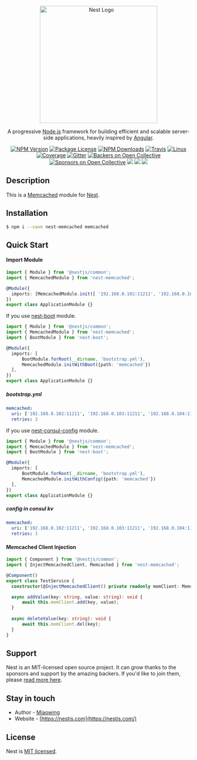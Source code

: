 <p align="center">
  <a href="http://nestjs.com/" target="blank"><img src="https://nestjs.com/img/logo_text.svg" width="320" alt="Nest Logo" /></a>
</p>

[travis-image]: https://api.travis-ci.org/nestjs/nest.svg?branch=master
[travis-url]: https://travis-ci.org/nestjs/nest
[linux-image]: https://img.shields.io/travis/nestjs/nest/master.svg?label=linux
[linux-url]: https://travis-ci.org/nestjs/nest
  
  <p align="center">A progressive <a href="http://nodejs.org" target="blank">Node.js</a> framework for building efficient and scalable server-side applications, heavily inspired by <a href="https://angular.io" target="blank">Angular</a>.</p>
    <p align="center">
<a href="https://www.npmjs.com/~nestjscore"><img src="https://img.shields.io/npm/v/@nestjs/core.svg" alt="NPM Version" /></a>
<a href="https://www.npmjs.com/~nestjscore"><img src="https://img.shields.io/npm/l/@nestjs/core.svg" alt="Package License" /></a>
<a href="https://www.npmjs.com/~nestjscore"><img src="https://img.shields.io/npm/dm/@nestjs/core.svg" alt="NPM Downloads" /></a>
<a href="https://travis-ci.org/nestjs/nest"><img src="https://api.travis-ci.org/nestjs/nest.svg?branch=master" alt="Travis" /></a>
<a href="https://travis-ci.org/nestjs/nest"><img src="https://img.shields.io/travis/nestjs/nest/master.svg?label=linux" alt="Linux" /></a>
<a href="https://coveralls.io/github/nestjs/nest?branch=master"><img src="https://coveralls.io/repos/github/nestjs/nest/badge.svg?branch=master#5" alt="Coverage" /></a>
<a href="https://gitter.im/nestjs/nestjs?utm_source=badge&utm_medium=badge&utm_campaign=pr-badge&utm_content=body_badge"><img src="https://badges.gitter.im/nestjs/nestjs.svg" alt="Gitter" /></a>
<a href="https://opencollective.com/nest#backer"><img src="https://opencollective.com/nest/backers/badge.svg" alt="Backers on Open Collective" /></a>
<a href="https://opencollective.com/nest#sponsor"><img src="https://opencollective.com/nest/sponsors/badge.svg" alt="Sponsors on Open Collective" /></a>
  <a href="https://paypal.me/kamilmysliwiec"><img src="https://img.shields.io/badge/Donate-PayPal-dc3d53.svg"/></a>
<img src="https://img.shields.io/badge/👌-Production Ready-78c7ff.svg"/>
  <a href="https://twitter.com/nestframework"><img src="https://img.shields.io/twitter/follow/nestframework.svg?style=social&label=Follow"></a>
</p>
  <!--[![Backers on Open Collective](https://opencollective.com/nest/backers/badge.svg)](https://opencollective.com/nest#backer)
  [![Sponsors on Open Collective](https://opencollective.com/nest/sponsors/badge.svg)](https://opencollective.com/nest#sponsor)-->

## Description

This is a [Memcached](http://memcached.org/) module for [Nest](https://github.com/nestjs/nest).

## Installation

```bash
$ npm i --save nest-memcached memcached
```

## Quick Start

#### Import Module

```typescript
import { Module } from '@nestjs/common';
import { MemcachedModule } from 'nest-memcached';

@Module({
  imports: [MemcachedModule.init([ '192.168.0.102:11211', '192.168.0.103:11211', '192.168.0.104:11211' ], {retries: 3})],
})
export class ApplicationModule {}
```

If you use [nest-boot](https://github.com/miaowing/nest-boot) module.

```typescript
import { Module } from '@nestjs/common';
import { MemcachedModule } from 'nest-memcached';
import { BootModule } from 'nest-boot';

@Module({
  imports: [
      BootModule.forRoot(__dirname, 'bootstrap.yml'),
      MemcachedModule.initWithBoot({path: 'memcached'})
  ],
})
export class ApplicationModule {}
```

##### bootstrap.yml

```yaml
memcached:
  uri: ['192.168.0.102:11211', '192.168.0.103:11211', '192.168.0.104:11211'],
  retries: 3
```

If you use [nest-consul-config](https://github.com/miaowing/nest-consul-config) module.

```typescript
import { Module } from '@nestjs/common';
import { MemcachedModule } from 'nest-memcached';
import { BootModule } from 'nest-boot';

@Module({
  imports: [
      BootModule.forRoot(__dirname, 'bootstrap.yml'),
      MemcachedModule.initWithConfig({path: 'memcached'})
  ],
})
export class ApplicationModule {}
```

##### config in consul kv

```yaml
memcached:
  uri: ['192.168.0.102:11211', '192.168.0.103:11211', '192.168.0.104:11211'],
  retries: 3
```

#### Memcached Client Injection

```typescript
import { Component } from '@nestjs/common';
import { InjectMemcachedClient, Memcached } from 'nest-memcached';

@Component()
export class TestService {
  constructor(@InjectMemcachedClient() private readonly memClient: Memcached) {}

  async addValue(key: string, value: string): void {
      await this.memClient.add(key, value);
  }
  
  async deleteValue(key: string): void {
      await this.memClient.del(key);
  }
}
```

## Support

Nest is an MIT-licensed open source project. It can grow thanks to the sponsors and support by the amazing backers. If you'd like to join them, please [read more here](https://opencollective.com/nest).

## Stay in touch

- Author - [Miaowing](https://github.com/miaowing)
- Website - [https://nestjs.com](https://nestjs.com/)

## License

  Nest is [MIT licensed](LICENSE).